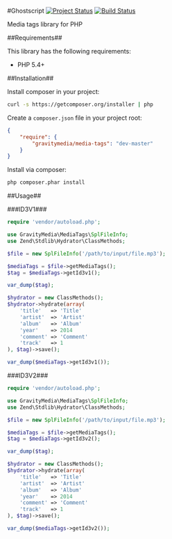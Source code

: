 #Ghostscript
[![Project Status](http://stillmaintained.com/GravityMedia/MediaTags.png)](http://stillmaintained.com/GravityMedia/MediaTags)
[![Build Status](https://travis-ci.org/GravityMedia/MediaTags.svg?branch=master)](https://travis-ci.org/GravityMedia/MediaTags)

Media tags library for PHP

##Requirements##

This library has the following requirements:

 - PHP 5.4+

##Installation##

Install composer in your project:

```bash
curl -s https://getcomposer.org/installer | php
```

Create a `composer.json` file in your project root:

```json
{
    "require": {
        "gravitymedia/media-tags": "dev-master"
    }
}
```

Install via composer:

```bash
php composer.phar install
```

##Usage##

###ID3V1###

```php
require 'vendor/autoload.php';

use GravityMedia\MediaTags\SplFileInfo;
use Zend\Stdlib\Hydrator\ClassMethods;

$file = new SplFileInfo('/path/to/input/file.mp3');

$mediaTags = $file->getMediaTags();
$tag = $mediaTags->getId3v1();

var_dump($tag);

$hydrator = new ClassMethods();
$hydrator->hydrate(array(
    'title'   => 'Title'
    'artist'  => 'Artist'
    'album'   => 'Album'
    'year'    => 2014
    'comment' => 'Comment'
    'track'   => 1
), $tag)->save();

var_dump($mediaTags->getId3v1());
```

###ID3V2###

```php
require 'vendor/autoload.php';

use GravityMedia\MediaTags\SplFileInfo;
use Zend\Stdlib\Hydrator\ClassMethods;

$file = new SplFileInfo('/path/to/input/file.mp3');

$mediaTags = $file->getMediaTags();
$tag = $mediaTags->getId3v2();

var_dump($tag);

$hydrator = new ClassMethods();
$hydrator->hydrate(array(
    'title'   => 'Title'
    'artist'  => 'Artist'
    'album'   => 'Album'
    'year'    => 2014
    'comment' => 'Comment'
    'track'   => 1
), $tag)->save();

var_dump($mediaTags->getId3v2());
```
